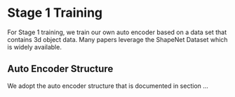# Stage 1 Training
For Stage 1 training, we train our own auto encoder based on a data set that contains 3d object data. Many papers
leverage the ShapeNet Dataset which is widely available. 

## Auto Encoder Structure
We adopt the auto encoder structure that is documented in section ...